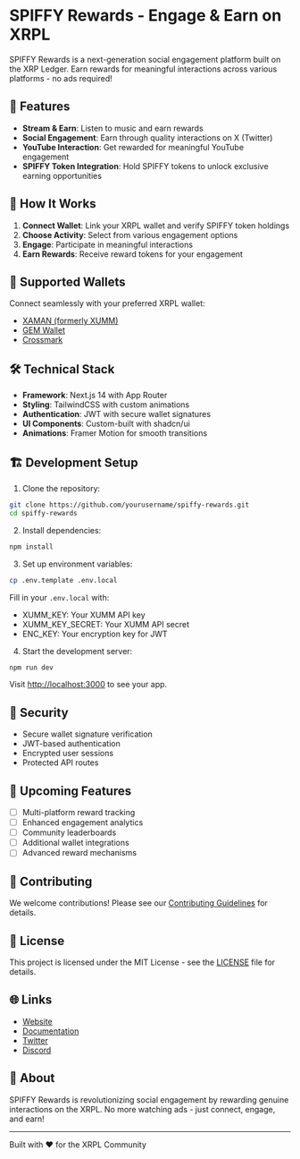 # SPIFFY Rewards - Engage & Earn on XRPL

SPIFFY Rewards is a next-generation social engagement platform built on the XRP Ledger. Earn rewards for meaningful interactions across various platforms - no ads required!

## 🌟 Features

- **Stream & Earn**: Listen to music and earn rewards
- **Social Engagement**: Earn through quality interactions on X (Twitter)
- **YouTube Interaction**: Get rewarded for meaningful YouTube engagement
- **SPIFFY Token Integration**: Hold SPIFFY tokens to unlock exclusive earning opportunities

## 🚀 How It Works

1. **Connect Wallet**: Link your XRPL wallet and verify SPIFFY token holdings
2. **Choose Activity**: Select from various engagement options
3. **Engage**: Participate in meaningful interactions
4. **Earn Rewards**: Receive reward tokens for your engagement

## 💼 Supported Wallets

Connect seamlessly with your preferred XRPL wallet:

- [XAMAN (formerly XUMM)](https://xumm.app/)
- [GEM Wallet](https://gemwallet.app/)
- [Crossmark](https://crossmark.io/)

## 🛠️ Technical Stack

- **Framework**: Next.js 14 with App Router
- **Styling**: TailwindCSS with custom animations
- **Authentication**: JWT with secure wallet signatures
- **UI Components**: Custom-built with shadcn/ui
- **Animations**: Framer Motion for smooth transitions

## 🏗️ Development Setup

1. Clone the repository:
```bash
git clone https://github.com/yourusername/spiffy-rewards.git
cd spiffy-rewards
```

2. Install dependencies:
```bash
npm install
```

3. Set up environment variables:
```bash
cp .env.template .env.local
```

Fill in your `.env.local` with:
- XUMM_KEY: Your XUMM API key
- XUMM_KEY_SECRET: Your XUMM API secret
- ENC_KEY: Your encryption key for JWT

4. Start the development server:
```bash
npm run dev
```

Visit [http://localhost:3000](http://localhost:3000) to see your app.

## 🔐 Security

- Secure wallet signature verification
- JWT-based authentication
- Encrypted user sessions
- Protected API routes

## 🎯 Upcoming Features

- [ ] Multi-platform reward tracking
- [ ] Enhanced engagement analytics
- [ ] Community leaderboards
- [ ] Additional wallet integrations
- [ ] Advanced reward mechanisms

## 🤝 Contributing

We welcome contributions! Please see our [Contributing Guidelines](CONTRIBUTING.md) for details.

## 📄 License

This project is licensed under the MIT License - see the [LICENSE](LICENSE) file for details.

## 🌐 Links

- [Website](https://your-website.com)
- [Documentation](https://docs.your-website.com)
- [Twitter](https://twitter.com/your-handle)
- [Discord](https://discord.gg/your-server)

## 💫 About

SPIFFY Rewards is revolutionizing social engagement by rewarding genuine interactions on the XRPL. No more watching ads - just connect, engage, and earn!

---

Built with ❤️ for the XRPL Community
